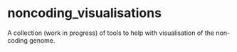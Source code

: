 # noncoding_visualisations
A collection (work in progress) of tools to help with visualisation of the non-coding genome.
